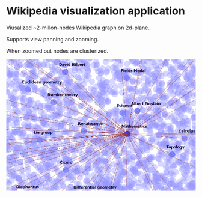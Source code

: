 # Wikipedia visualization application

Viusalized ~2-millon-nodes Wikipedia graph on 2d-plane.

Supports view panning and zooming.

When zoomed out nodes are clusterized.

![Screenshot](screenshot.png)

